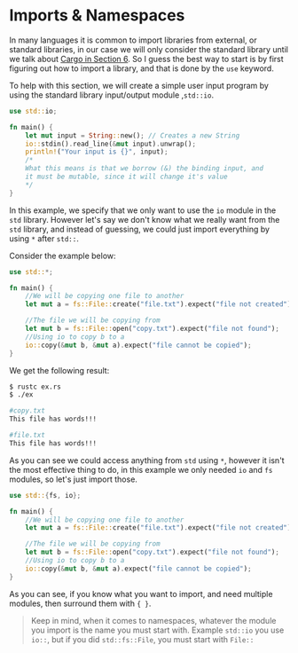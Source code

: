 # Imports & Namespaces
In many languages it is common to import libraries from external, or standard libraries, in our case we will only consider the standard library until we talk about [Cargo in Section 6](06-cargo.md). So I guess the best way to start is by first figuring out how to import a library, and that is done by the `use` keyword. 

To help with this section, we will create a simple user input program by using the standard library input/output module ,`std::io`. 

```rust
use std::io;

fn main() {
    let mut input = String::new(); // Creates a new String
    io::stdin().read_line(&mut input).unwrap();
    println!("Your input is {}", input);
    /*
    What this means is that we borrow (&) the binding input, and
    it must be mutable, since it will change it's value
    */
}
```
In this example, we specify that we only want to use the `io` module in the 
`std` library. However let's say we don't know what we really want from the `std` 
library, and instead of guessing, we could just import everything by using `*` after 
`std::`. 

Consider the example below: 
```rust
use std::*;

fn main() {
    //We will be copying one file to another
    let mut a = fs::File::create("file.txt").expect("file not created");

    //The file we will be copying from
    let mut b = fs::File::open("copy.txt").expect("file not found");
    //Using io to copy b to a
    io::copy(&mut b, &mut a).expect("file cannot be copied");
}
```

We get the following result: 
```bash
$ rustc ex.rs
$ ./ex

#copy.txt
This file has words!!!

#file.txt
This file has words!!!
```

As you can see we could access anything from `std` using `*`, however it isn't the
most effective thing to do, in this example we only needed `io` and `fs` modules, so 
let's just import those. 

```rust
use std::{fs, io};

fn main() {
    //We will be copying one file to another
    let mut a = fs::File::create("file.txt").expect("file not created");

    //The file we will be copying from
    let mut b = fs::File::open("copy.txt").expect("file not found");
    //Using io to copy b to a
    io::copy(&mut b, &mut a).expect("file cannot be copied");
}
```
As you can see, if you know what you want to import, and need multiple modules, then
surround them with `{ }`. 

> Keep in mind, when it comes to namespaces, whatever the module you import is the name
> you must start with. Example `std::io` you use `io::`, but if you did `std::fs::File`, you must start with `File::`